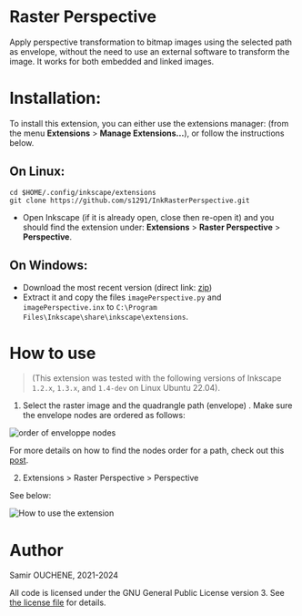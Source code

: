 # Raster Perspective

Apply perspective transformation to bitmap images using the selected path as envelope, without the need to use an external software to transform the image. It works for both embedded and linked images.

# Installation:

To install this extension, you can either use the extensions manager: (from the menu **Extensions** > **Manage Extensions...**), or follow the instructions below.

## On Linux:

```
cd $HOME/.config/inkscape/extensions
git clone https://github.com/s1291/InkRasterPerspective.git
```

* Open Inkscape (if it is already open, close then re-open it) and you should find the extension under: **Extensions** > **Raster Perspective** > **Perspective**.

## On Windows:

* Download the most recent version (direct link: [zip](https://github.com/s1291/InkRasterPerspective/archive/refs/heads/master.zip))
* Extract it and copy the files `imagePerspective.py` and `imagePerspective.inx` to `C:\Program Files\Inkscape\share\inkscape\extensions`.


# How to use

> (This extension was tested with the following versions of Inkscape `1.2.x`, `1.3.x`, and `1.4-dev` on Linux Ubuntu 22.04).

1. Select the raster image and the quadrangle path (envelope) . Make sure the envelope nodes are ordered as follows:

![order of enveloppe nodes](imgs/order_of_nodes.png)

For more details on how to find the nodes order for a path, check out this [post](https://graphicdesign.stackexchange.com/a/155289/147300).

2. Extensions > Raster Perspective > Perspective

See below:

![How to use the extension](imgs/howto.gif)

# Author

Samir OUCHENE, 2021-2024

All code is licensed under the GNU General Public License version 3. See [the license file](https://github.com/s1291/InkRasterPerspective/blob/master/LICENSE) for details.
